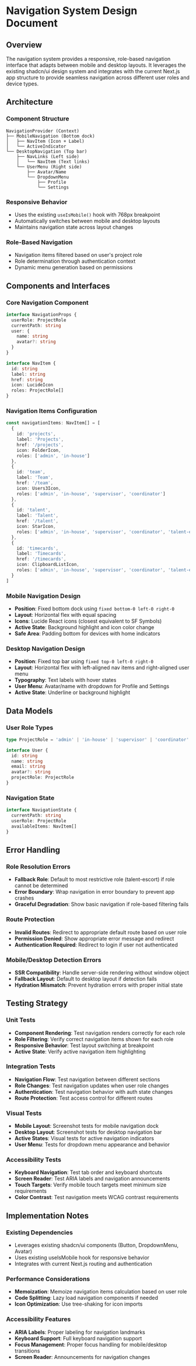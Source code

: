 # Navigation System Design Document

## Overview

The navigation system provides a responsive, role-based navigation interface that adapts between mobile and desktop layouts. It leverages the existing shadcn/ui design system and integrates with the current Next.js app structure to provide seamless navigation across different user roles and device types.

## Architecture

### Component Structure
```
NavigationProvider (Context)
├── MobileNavigation (Bottom dock)
│   ├── NavItem (Icon + Label)
│   └── ActiveIndicator
└── DesktopNavigation (Top bar)
    ├── NavLinks (Left side)
    │   └── NavItem (Text links)
    └── UserMenu (Right side)
        ├── Avatar/Name
        └── DropdownMenu
            ├── Profile
            └── Settings
```

### Responsive Behavior
- Uses the existing `useIsMobile()` hook with 768px breakpoint
- Automatically switches between mobile and desktop layouts
- Maintains navigation state across layout changes

### Role-Based Navigation
- Navigation items filtered based on user's project role
- Role determination through authentication context
- Dynamic menu generation based on permissions

## Components and Interfaces

### Core Navigation Component
```typescript
interface NavigationProps {
  userRole: ProjectRole
  currentPath: string
  user: {
    name: string
    avatar?: string
  }
}

interface NavItem {
  id: string
  label: string
  href: string
  icon: LucideIcon
  roles: ProjectRole[]
}
```

### Navigation Items Configuration
```typescript
const navigationItems: NavItem[] = [
  {
    id: 'projects',
    label: 'Projects',
    href: '/projects',
    icon: FolderIcon,
    roles: ['admin', 'in-house']
  },
  {
    id: 'team',
    label: 'Team',
    href: '/team',
    icon: Users3Icon,
    roles: ['admin', 'in-house', 'supervisor', 'coordinator']
  },
  {
    id: 'talent',
    label: 'Talent',
    href: '/talent',
    icon: StarIcon,
    roles: ['admin', 'in-house', 'supervisor', 'coordinator', 'talent-escort']
  },
  {
    id: 'timecards',
    label: 'Timecards',
    href: '/timecards',
    icon: ClipboardListIcon,
    roles: ['admin', 'in-house', 'supervisor', 'coordinator', 'talent-escort']
  }
]
```

### Mobile Navigation Design
- **Position**: Fixed bottom dock using `fixed bottom-0 left-0 right-0`
- **Layout**: Horizontal flex with equal spacing
- **Icons**: Lucide React icons (closest equivalent to SF Symbols)
- **Active State**: Background highlight and icon color change
- **Safe Area**: Padding bottom for devices with home indicators

### Desktop Navigation Design
- **Position**: Fixed top bar using `fixed top-0 left-0 right-0`
- **Layout**: Horizontal flex with left-aligned nav items and right-aligned user menu
- **Typography**: Text labels with hover states
- **User Menu**: Avatar/name with dropdown for Profile and Settings
- **Active State**: Underline or background highlight

## Data Models

### User Role Types
```typescript
type ProjectRole = 'admin' | 'in-house' | 'supervisor' | 'coordinator' | 'talent-escort'

interface User {
  id: string
  name: string
  email: string
  avatar?: string
  projectRole: ProjectRole
}
```

### Navigation State
```typescript
interface NavigationState {
  currentPath: string
  userRole: ProjectRole
  availableItems: NavItem[]
}
```

## Error Handling

### Role Resolution Errors
- **Fallback Role**: Default to most restrictive role (talent-escort) if role cannot be determined
- **Error Boundary**: Wrap navigation in error boundary to prevent app crashes
- **Graceful Degradation**: Show basic navigation if role-based filtering fails

### Route Protection
- **Invalid Routes**: Redirect to appropriate default route based on user role
- **Permission Denied**: Show appropriate error message and redirect
- **Authentication Required**: Redirect to login if user not authenticated

### Mobile/Desktop Detection Errors
- **SSR Compatibility**: Handle server-side rendering without window object
- **Fallback Layout**: Default to desktop layout if detection fails
- **Hydration Mismatch**: Prevent hydration errors with proper initial state

## Testing Strategy

### Unit Tests
- **Component Rendering**: Test navigation renders correctly for each role
- **Role Filtering**: Verify correct navigation items shown for each role
- **Responsive Behavior**: Test layout switching at breakpoint
- **Active State**: Verify active navigation item highlighting

### Integration Tests
- **Navigation Flow**: Test navigation between different sections
- **Role Changes**: Test navigation updates when user role changes
- **Authentication**: Test navigation behavior with auth state changes
- **Route Protection**: Test access control for different routes

### Visual Tests
- **Mobile Layout**: Screenshot tests for mobile navigation dock
- **Desktop Layout**: Screenshot tests for desktop navigation bar
- **Active States**: Visual tests for active navigation indicators
- **User Menu**: Tests for dropdown menu appearance and behavior

### Accessibility Tests
- **Keyboard Navigation**: Test tab order and keyboard shortcuts
- **Screen Reader**: Test ARIA labels and navigation announcements
- **Touch Targets**: Verify mobile touch targets meet minimum size requirements
- **Color Contrast**: Test navigation meets WCAG contrast requirements

## Implementation Notes

### Existing Dependencies
- Leverages existing shadcn/ui components (Button, DropdownMenu, Avatar)
- Uses existing useIsMobile hook for responsive behavior
- Integrates with current Next.js routing and authentication

### Performance Considerations
- **Memoization**: Memoize navigation items calculation based on user role
- **Code Splitting**: Lazy load navigation components if needed
- **Icon Optimization**: Use tree-shaking for icon imports

### Accessibility Features
- **ARIA Labels**: Proper labeling for navigation landmarks
- **Keyboard Support**: Full keyboard navigation support
- **Focus Management**: Proper focus handling for mobile/desktop transitions
- **Screen Reader**: Announcements for navigation changes